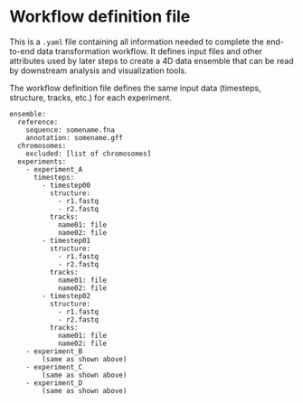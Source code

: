 # Workflow definition file

This is a `.yaml` file containing all information needed to complete the
end-to-end data transformation workflow. It defines input files and other
attributes used by later steps to create a 4D data ensemble that can be
read by downstream analysis and visualization tools. 

The workflow definition file defines the same input data (timesteps,
structure, tracks, etc.) for each experiment. 

```        
ensemble:
  reference:
    sequence: somename.fna
    annotation: somename.gff 
  chromosomes:
    excluded: [list of chromosomes]
  experiments:
    - experiment_A
      timesteps:
        - timestep00
          structure:
            - r1.fastq
            - r2.fastq
          tracks:
            name01: file
            name02: file
        - timestep01
          structure:
            - r1.fastq
            - r2.fastq
          tracks:
            name01: file
            name02: file
        - timestep02
          structure:
            - r1.fastq
            - r2.fastq
          tracks:
            name01: file
            name02: file
    - experiment_B
        (same as shown above)
    - experiment_C
        (same as shown above)
    - experiment_D
        (same as shown above)
```
